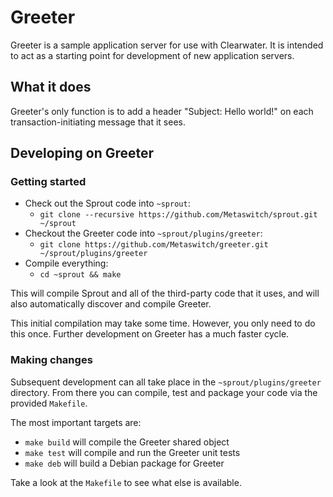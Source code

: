# Greeter #

Greeter is a sample application server for use with Clearwater.  It is intended to act as a starting point for development of new application servers.

## What it does ##

Greeter's only function is to add a header "Subject: Hello world!" on each transaction-initiating message that it sees.

## Developing on Greeter ##

### Getting started ###

- Check out the Sprout code into `~sprout`:
  - `git clone --recursive https://github.com/Metaswitch/sprout.git ~/sprout`
- Checkout the Greeter code into `~sprout/plugins/greeter`:
  - `git clone https://github.com/Metaswitch/greeter.git ~/sprout/plugins/greeter`
- Compile everything:
  - `cd ~sprout && make`

This will compile Sprout and all of the third-party code that it uses, and will also automatically discover and compile Greeter.  

This initial compilation may take some time.  However, you only need to do this once.  Further development on Greeter has a much faster cycle.

### Making changes ###

Subsequent development can all take place in the `~sprout/plugins/greeter` directory.  From there you can compile, test and package your code via the provided `Makefile`.  

The most important targets are:

- `make build` will compile the Greeter shared object
- `make test` will compile and run the Greeter unit tests
- `make deb` will build a Debian package for Greeter

Take a look at the `Makefile` to see what else is available.
